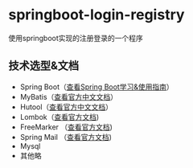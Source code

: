 # springboot-login-registry
使用springboot实现的注册登录的一个程序

## 技术选型&文档
- Spring Boot（[查看Spring Boot学习&使用指南](http://www.jianshu.com/p/1a9fd8936bd8)）
- MyBatis（[查看官方中文文档](http://www.mybatis.org/mybatis-3/zh/index.html)）
- Hutool（[查看官方中文文档](https://hutool.cn/)）
- Lombok（[查看官方文档](https://projectlombok.org/features/all))
- FreeMarker （[查看官方文档](https://freemarker.apache.org/))
- Spring Mail （[查看官方文档](https://docs.spring.io/spring-framework/docs/current/reference/html/integration.html#mail))
- Mysql
- 其他略
